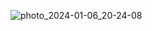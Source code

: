 ![photo_2024-01-06_20-24-08](https://github.com/MohammadrezaArmand/Order-Food/assets/155827379/3818b5b2-a76d-4772-bab0-8c1ddf4179a7)
